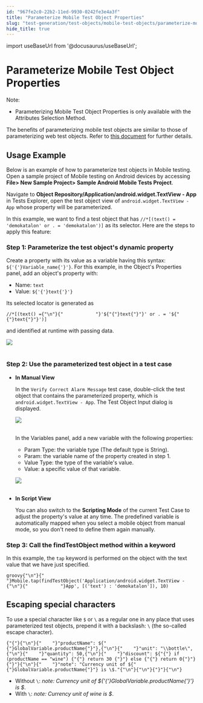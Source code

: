 ```yaml
---
id: "967fe2c0-22b2-11ed-9930-0242fe3e4a3f"
title: "Parameterize Mobile Test Object Properties"
slug: "test-generation/test-objects/mobile-test-objects/parameterize-mobile-test-object-properties"
hide_title: true
---
```

import useBaseUrl from '@docusaurus/useBaseUrl';


# <a id="id" class="anchor_top_offset"/><a id="ariaid-title1" class="anchor_top_offset"/>Parameterize Mobile Test Object Properties

<div xmlns="http://www.w3.org/1999/xhtml" className="note note note_note"><span className="note__title">Note:</span> 
  <ul className="ul"><li className="li"><p className="p">Parameterizing Mobile Test Object Properties is only available with the <span className="ph uicontrol">Attributes</span> Selection Method.</p></li></ul>
</div>
<p xmlns="http://www.w3.org/1999/xhtml" className="p">The benefits of parameterizing mobile test objects are similar to those of parameterizing web test objects. Refer to <a className="xref" href="/test-generation/test-objects/web-test-objects/parameterize-web-test-objects">this document</a> for further details.</p> 
    

## <a id="id_1" class="anchor_top_offset"/>Usage Example

    
      
<p xmlns="http://www.w3.org/1999/xhtml" className="p">Below is an example of how to parameterize test objects in   Mobile testing. Open a sample project of Mobile testing on Android   devices by accessing <strong className="ph b">File&gt; New Sample Project&gt; Sample     Android Mobile Tests Project</strong>.</p> 
      
<p xmlns="http://www.w3.org/1999/xhtml" className="p">Navigate to <strong className="ph b">Object     Repository/Application/android.widget.TextView - App</strong> in   Tests Explorer, open the test object view of   <code className="ph codeph">android.widget.TextView - App</code> whose property will be   parameterized.</p> 
      
<p xmlns="http://www.w3.org/1999/xhtml" className="p">In this example, we want to find a test object that has   <code className="ph codeph">//*[(text() = 'demokatalon' or . = 'demokatalon')]</code> as   its selector. Here are the steps to apply this feature:</p> 
    
              

### <a id="id_2" class="anchor_top_offset"/>Step 1: Parameterize the test object's dynamic property

<p xmlns="http://www.w3.org/1999/xhtml" className="p">Create a property with its value as a variable having this syntax: <code className="ph codeph">${'{'}Variable_name{'}'}</code>. For this example, in the <span className="ph uicontrol">Object's Properties</span> panel, add an object's property with:</p> 
<ul xmlns="http://www.w3.org/1999/xhtml" className="ul"><li className="li">Name: <code className="ph codeph">text</code>   </li><li className="li">Value: <code className="ph codeph">${'{'}text{'}'}</code>   </li></ul> 
<div xmlns="http://www.w3.org/1999/xhtml" className="p">Its selected locator is generated as <pre className="pre codeblock"><code>//*[(text() ={"\n"}{"            "}'${"{"}text{"}"}' or . = '${"{"}text{"}"}')]</code></pre> and identified at runtime with passing data.</div>
<p xmlns="http://www.w3.org/1999/xhtml" className="p"> <img className="image" src={useBaseUrl("https://github.com/katalon-studio/docs-images/raw/master/katalon-studio/docs/param-mobile-object/selector.png")} /><br /><br /> </p> 

### <a id="id_3" class="anchor_top_offset"/>Step 2: Use the parameterized test object in a test case

<ul xmlns="http://www.w3.org/1999/xhtml" className="ul"><li className="li">     <p className="p"> <strong className="ph b">In Manual View</strong>     </p>     <p className="p">In the <code className="ph codeph">Verify Correct Alarm Message</code> test case, double-click the test object that contains the parameterized property, which is <code className="ph codeph">android.widget.TextView - App</code>. The <span className="ph uicontrol">Test Object Input</span> dialog is displayed.</p>     <p className="p"> <img className="image" src={useBaseUrl("https://github.com/katalon-studio/docs-images/raw/master/katalon-studio/docs/param-mobile-object/test-case.png")} /><br /><br />     </p>     <p className="p">In the <span className="ph uicontrol">Variables</span> panel, add a new variable with the following properties:</p>     <ul className="ul"><li className="li">Param Type: the variable type (The default type is String).</li><li className="li">Param: the variable name of the property created in step 1.</li><li className="li">Value Type: the type of the variable's value.</li><li className="li">Value: a specific value of that variable.</li></ul>     <p className="p"> <img className="image" src={useBaseUrl("https://github.com/katalon-studio/docs-images/raw/master/katalon-studio/docs/param-mobile-object/test-object-input.png")} /><br /><br />     </p>   </li><li className="li">     <p className="p"> <strong className="ph b">In Script View</strong>     </p>     <p className="p">You can also switch to the <strong className="ph b">Scripting Mode</strong> of the current Test Case to adjust the property's value at any time. The predefined variable is automatically mapped when you select a mobile object from manual mode, so you don't need to define them again manually.</p>   </li></ul> 
      

### <a id="id_4" class="anchor_top_offset"/>Step 3: Call the findTestObject method within a keyword

      
        
<p xmlns="http://www.w3.org/1999/xhtml" className="p">In this example, the <code className="ph codeph">tap</code> keyword is performed on   the object with the text value that we have just specified.</p> 
        
<div xmlns="http://www.w3.org/1999/xhtml" className="p">
  <pre className="pre codeblock"><code>groovy{"\n"}{"            "}Mobile.tap(findTestObject('Application/android.widget.TextView -{"\n"}{"            "}App', [('text') : 'demokatalon']), 10)</code></pre>
</div>
      
    
    

## <a id="id_5" class="anchor_top_offset"/>Escaping special characters

    
      
<p xmlns="http://www.w3.org/1999/xhtml" className="p">To use a special character like <code className="ph codeph">$</code> or <code className="ph codeph">\</code>   as a regular one in any place that uses parameterized test objects,   prepend it with a backslash: <code className="ph codeph">\</code> (the so-called escape   character).</p> 
              
<pre xmlns="http://www.w3.org/1999/xhtml" className="pre codeblock"><code>{"{"}{"\n"}{"    "}"productName": ${"{"}GlobalVariable.productName{"}"},{"\n"}{"    "}"unit": "\\bottle\",{"\n"}{"    "}"quantity": 50,{"\n"}{"    "}"discount": ${"{"} if (productName == "wine") {"{"} return 30 {"}"} else {"{"} return 0{"}"}{"}"}{"\n"}{"    "}"note": "Currency unit of ${"{"}GlobalVariable.productName{"}"} is \$."{"\n"}{"\n"}{"}"}{"\n"}</code></pre> 
            
<ul xmlns="http://www.w3.org/1999/xhtml" className="ul">   <li className="li">Without <code className="ph codeph">\</code>: <em className="ph i">note: Currency unit of       ${'{'}GlobalVariable.productName{'}'} is $</em>.</li>   <li className="li">With <code className="ph codeph">\</code>: <em className="ph i">note: Currency unit of wine is       $</em>.</li> </ul> 
    
  
